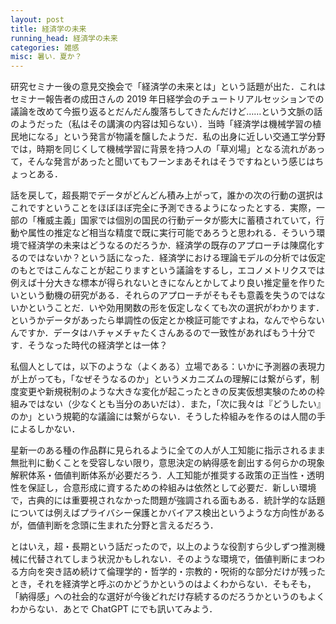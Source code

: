 ```yaml
---
layout: post
title: 経済学の未来
running_head: 経済学の未来
categories: 雑感
misc: 暑い．夏か？
---
```


研究セミナー後の意見交換会で「経済学の未来とは」という話題が出た．これはセミナー報告者の成田さんの 2019 年日経学会のチュートリアルセッションでの議論を改めて今振り返るとだんだん腹落ちしてきたんだけど……という文脈の話のようだった（私はその講演の内容は知らない）．当時「経済学は機械学習の植民地になる」という発言が物議を醸したようだ．私の出身に近しい交通工学分野では，時期を同じくして機械学習に背景を持つ人の「草刈場」となる流れがあって，そんな発言があったと聞いてもフーンまあそれはそうですねという感じはちょっとある．

話を戻して，超長期でデータがどんどん積み上がって，誰かの次の行動の選択はこれですということをほぼほぼ完全に予測できるようになったとする．実際，一部の「権威主義」国家では個別の国民の行動データが膨大に蓄積されていて，行動や属性の推定など相当な精度で既に実行可能であろうと思われる．そういう環境で経済学の未来はどうなるのだろうか．経済学の既存のアプローチは陳腐化するのではないか？という話になった．経済学における理論モデルの分析では仮定のもとではこんなことが起こりますという議論をするし，エコノメトリクスでは例えば十分大きな標本が得られないときになんとかしてより良い推定量を作りたいという動機の研究がある．それらのアプローチがそもそも意義を失うのではないかということだ．いや効用関数の形を仮定しなくても次の選択がわかります．というかデータがあったら単調性の仮定とか検証可能ですよね，なんでやらないんですか．データはハチャメチャたくさんあるので一致性があればもう十分です．そうなった時代の経済学とは一体？

私個人としては，以下のような（よくある）立場である：いかに予測器の表現力が上がっても，「なぜそうなるのか」というメカニズムの理解には繋がらず，制度変更や新規税制のような大きな変化が起こったときの反実仮想実験のための枠組みではない（少なくとも当分のあいだは）．また，「次に我々は『どうしたい』のか」という規範的な議論には繋がらない．そうした枠組みを作るのは人間の手によるしかない．

星新一のある種の作品群に見られるように全ての人が人工知能に指示されるまま無批判に動くことを受容しない限り，意思決定の納得感を創出する何らかの現象解釈体系・価値判断体系が必要だろう．人工知能が推奨する政策の正当性・透明性を保証し，合意形成に資するための枠組みは依然として必要だ．新しい環境で，古典的には重要視されなかった問題が強調される面もある．統計学的な話題については例えばプライバシー保護とかバイアス検出というような方向性があるが，価値判断を念頭に生まれた分野と言えるだろう．

とはいえ，超・長期という話だったので，以上のような役割すら少しずつ推測機械に代替されてしまう状況かもしれない．そのような環境で，価値判断にまつわる方向を突き詰め続けて倫理学的・哲学的・宗教的・呪術的な部分だけが残ったとき，それを経済学と呼ぶのかどうかというのはよくわからない．そもそも，「納得感」への社会的な選好が今後どれだけ存続するのだろうかというのもよくわからない．あとで ChatGPT にでも訊いてみよう．
